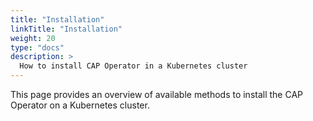 ```yaml
---
title: "Installation"
linkTitle: "Installation"
weight: 20
type: "docs"
description: >
  How to install CAP Operator in a Kubernetes cluster
---
```


This page provides an overview of available methods to install the CAP Operator on a Kubernetes cluster.
